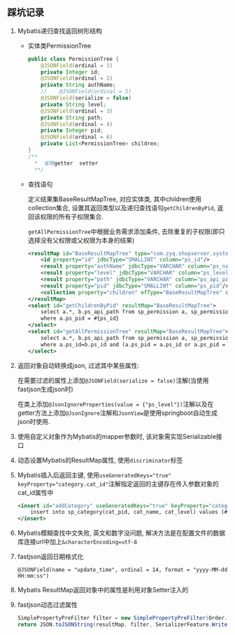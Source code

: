 ## 踩坑记录

1. Mybatis递归查找返回树形结构

   * 实体类PermissionTree

     ```java
     public class PermissionTree {
         @JSONField(ordinal = 1)
         private Integer id;
         @JSONField(ordinal = 2)
         private String authName;
         //    @JSONField(ordinal = 5)
         @JSONField(serialize = false)
         private String level;
         @JSONField(ordinal = 3)
         private String path;
         @JSONField(ordinal = 4)
         private Integer pid;
         @JSONField(ordinal = 6)
         private List<PermissionTree> children;
     }
     /**
       *  省略getter  setter
       **/
     ```

   * 查找语句

     定义结果集BaseResultMapTree, 对应实体类, 其中children使用collection集合, 设置其返回类型以及递归查找语句`getChildrenByPid`, 返回该权限的所有子权限集合. 

     `getAllPermissionTree`中根据业务需求添加条件, 去除重复的子权限(即只选择没有父权限或父权限为本身的结果)

     ```xml
     <resultMap id="BaseResultMapTree" type="com.zyq.shopserver.system.entity.PermissionTree">
         <id property="id" jdbcType="SMALLINT" column="ps_id"/>
         <result property="authName" jdbcType="VARCHAR" column="ps_name"/>
         <result property="level" jdbcType="VARCHAR" column="ps_level"/>
         <result property="path" jdbcType="VARCHAR" column="ps_api_path"/>
         <result property="pid" jdbcType="SMALLINT" column="ps_pid"/>
         <collection property="children" ofType="BaseResultMapTree" column="ps_id" select="getChildrenByPid" javaType="java.util.ArrayList"></collection>
     </resultMap>
     <select id="getChildrenByPid" resultMap="BaseResultMapTree">
         select a.*, b.ps_api_path from sp_permission a, sp_permission_api b 
         where a.ps_pid = #{ps_id}
     </select>
     <select id="getAllPermissionTree" resultMap="BaseResultMapTree">
         select a.*, b.ps_api_path from sp_permission a, sp_permission_api b 
         where a.ps_id=b.ps_id and (a.ps_pid = a.ps_id or a.ps_pid = 0)
     </select>
     ```

2. 返回对象自动转换成json, 过滤其中某些属性:

      在需要过滤的属性上添加`@JSONField(serialize = false)`注解(当使用fastjson生成json时)

      在类上添加`@JsonIgnoreProperties(value = {"ps_level"})`注解以及在getter方法上添加`@JsonIgnore`注解和`JsonView`是使用springboot自动生成json时使用.

3. 使用自定义对象作为Mybatis的mapper参数时, 该对象需实现Serializable接口
4. 动态设置Mybatis的ResultMap属性, 使用`discriminator`标签
5. Mybatis插入后返回主键, 使用`useGeneratedKeys="true" keyProperty="category.cat_id"`注解指定返回的主键存在传入参数对象的cat_id属性中
    ```xml
    <insert id="addCategory" useGeneratedKeys="true" keyProperty="category.cat_id" parameterType="com.zyq.shopserver.system.entity.Category">
        insert into sp_category(cat_pid, cat_name, cat_level) values (#{category.cat_pid}, #{category.cat_name}, #{category.cat_level})
    </insert>
    ```
6. Mybatis模糊查找中文失败, 英文和数字没问题, 解决方法是在配置文件的数据库连接url中加上`&characterEncoding=utf-8`
7. fastjson返回日期格式化
    ```
    @JSONField(name = "update_time", ordinal = 14, format = "yyyy-MM-dd HH:mm:ss")
    ```
8. Mybatis ResultMap返回对象中的属性是利用对象Setter注入的
9. fastjson动态过滤属性
    ```java
    SimplePropertyPreFilter filter = new SimplePropertyPreFilter(Order.class, "order_id");
    return JSON.toJSONString(resultMap, filter, SerializerFeature.WriteMapNullValue);
    ```